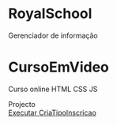 # RoyalSchool
Gerenciador de informação



# CursoEmVideo
Curso online HTML CSS JS

Projecto
<br>
<a href="https://ruipimenta21.github.io/RoyalSchool/RoyalSchool/html/tipoInscricao/criaTipoInscricao.html">Executar CriaTipoInscricao</a>
<br>
